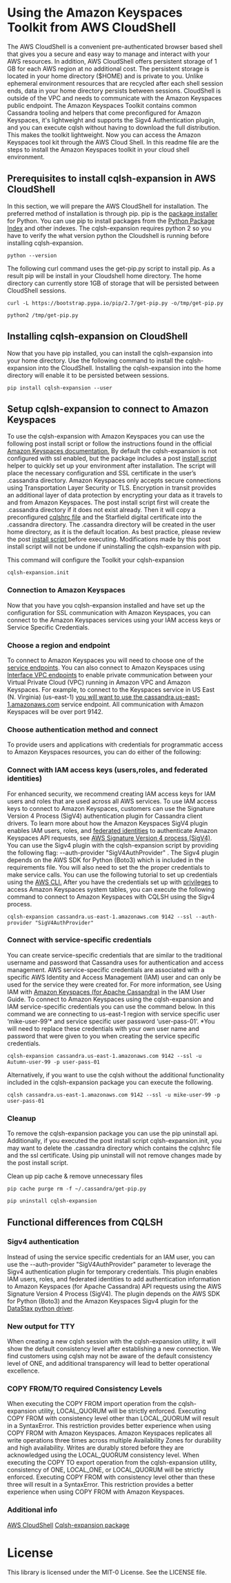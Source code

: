 # Using the Amazon Keyspaces Toolkit  from AWS CloudShell


The AWS CloudShell is a convenient pre-authenticated browser based shell that gives you a secure and easy way to manage and interact with your AWS resources. In addition, AWS CloudShell offers persistent storage of 1 GB for each AWS region at no additional cost. The persistent storage is located in your home directory ($HOME) and is private to you. Unlike ephemeral environment resources that are recycled after each shell session ends, data in your home directory persists between sessions. CloudShell is outside of the VPC and needs to communicate with the Amazon Keyspaces public endpoint.  The Amazon Keyspaces Toolkit contains common Cassandra tooling and helpers that come preconfigured for Amazon Keyspaces, it's lightweight and supports the Sigv4 Authentication plugin, and you can execute cqlsh without having to download the full distribution. This makes the toolkit lightweight. Now you can access the Amazon Keyspaces tool kit through the AWS Cloud Shell. In this readme file are the steps to install the Amazon Keyspaces toolkit in your cloud shell environment.


## Prerequisites to install cqlsh-expansion in AWS CloudShell


In this section, we will prepare the AWS CloudShell for installation. The preferred method of installation is through pip. pip is the [package installer ](https://packaging.python.org/guides/tool-recommendations/) for Python. You can use pip to install packages from the [Python Package Index](https://pypi.org/) and other indexes. The cqlsh-expansion requires python 2 so you have to verify the what version python the Cloudshell is running  before installing cqlsh-expansion.

`
python --version
`


The following curl command uses the get-pip.py script to install pip. As a result pip will be install in your Cloudshell home directory. The home directory can currently store 1GB of storage that will be persisted between CloudShell sessions.

`
curl -L https://bootstrap.pypa.io/pip/2.7/get-pip.py -o/tmp/get-pip.py
`

`
python2 /tmp/get-pip.py
`


## Installing cqlsh-expansion on CloudShell


Now that you have pip installed, you can install the cqlsh-expansion into your home directory.
Use the following command to install the cqlsh-expansion into the CloudShell. Installing the cqlsh-expansion into the home directory will enable it to be persisted between sessions.

`
pip install cqlsh-expansion --user
`



## Setup cqlsh-expansion to connect to Amazon Keyspaces


To use the cqlsh-expansion with Amazon Keyspaces you can use the following post install script or follow the instructions found in the official [Amazon Keyspaces documentation.](https://docs.aws.amazon.com/keyspaces/latest/devguide/programmatic.cqlsh.html)
By default the cqlsh-expansion is not configured with ssl enabled, but the package includes a post [install script](https://github.com/aws-samples/amazon-keyspaces-toolkit/blob/master/cqlsh-expansion/config/post_install.py) helper to quickly set up your environment after installation. The script will place the necessary configuration and SSL certificate in the user’s .cassandra directory. Amazon Keyspaces only accepts secure connections using Transportation Layer Security or TLS. Encryption in transit provides an additional layer of data protection by encrypting your data as it travels to and from Amazon Keyspaces. The post install script first will create the .cassandra directory if it does not exist already. Then it will copy a preconfigured [cqlshrc file](https://github.com/aws-samples/amazon-keyspaces-toolkit/blob/master/cqlsh-expansion/config/cqlshrc_template) and the Starfield digital certificate into the .cassandra directory. The .cassandra directory will be created in the user home directory, as it is the default location. As best practice, please review the post [install script ](https://github.com/aws-samples/amazon-keyspaces-toolkit/blob/master/cqlsh-expansion/config/post_install.py) before executing. Modifications made by this post install script will not be undone if uninstalling the cqlsh-expansion with pip.



This command will configure the Toolkit  your cqlsh-expansion

`
cqlsh-expansion.init
`




### Connection to Amazon Keyspaces

Now that you have you cqlsh-expansion installed and have set up the configuration for SSL communication with Amazon Keyspaces, you can connect to the Amazon Keyspaces services using your IAM access keys or Service Specific Credentials.

### Choose a region and endpoint

To connect to Amazon Keyspaces you will need to choose one of the [service endpoints](https://docs.aws.amazon.com/keyspaces/latest/devguide/programmatic.endpoints.html). You can also connect to Amazon Keyspaces using [Interface VPC endpoints](https://docs.aws.amazon.com/keyspaces/latest/devguide/vpc-endpoints.html) to enable private communication between your Virtual Private Cloud (VPC) running in Amazon VPC and Amazon Keyspaces. For example, to connect to the Keyspaces service in US East (N. Virginia) (us-east-1) [you will want to use the cassandra.us-east-1.amazonaws.com](http://cassandra.us-east-1.amazonaws.com/) service endpoint. All communication with Amazon Keyspaces will be over port 9142.

### Choose authentication method and connect

To provide users and applications with credentials for programmatic access to Amazon Keyspaces resources, you can do either of the following:

### Connect with IAM access keys (users,roles, and federated identities)

For enhanced security, we recommend creating IAM access keys for IAM users and roles that are used across all AWS services. To use IAM access keys to connect to Amazon Keyspaces, customers can use the Signature Version 4 Process (SigV4) authentication plugin for Cassandra client drivers. To learn more about how the Amazon Keyspaces SigV4 plugin enables IAM users, roles, and [federated identities](https://docs.aws.amazon.com/IAM/latest/UserGuide/id_roles.html) to authenticate Amazon Keyspaces API requests, see [AWS Signature Version 4 process (SigV4)](https://docs.aws.amazon.com/general/latest/gr/signature-version-4.html). You can use the Sigv4 plugin with the cqlsh-expansion script by providing the following flag: --auth-provider "SigV4AuthProvider" . The Sigv4 plugin depends on the AWS SDK for Python (Boto3) which is included in the requirements file. You will also need to set the the proper credentials to make service calls. You can use the following tutorial to set up credentials using the [AWS CLI.](https://boto3.amazonaws.com/v1/documentation/api/latest/guide/credentials.html)
After you have the credentials set up with [privileges](https://docs.aws.amazon.com/keyspaces/latest/devguide/security_iam_service-with-iam.html) to access Amazon Keyspaces system tables, you can execute the following command to connect to Amazon Keyspaces with CQLSH using the Sigv4 process.


`
cqlsh-expansion cassandra.us-east-1.amazonaws.com 9142 --ssl --auth-provider "SigV4AuthProvider"
`


### Connect with service-specific credentials

You can create service-specific credentials that are similar to the traditional username and password that Cassandra uses for authentication and access management. AWS service-specific credentials are associated with a specific AWS Identity and Access Management (IAM) user and can only be used for the service they were created for. For more information, see Using IAM with [Amazon Keyspaces (for Apache Cassandra)](https://docs.aws.amazon.com/keyspaces/latest/devguide/security-iam.html) in the IAM User Guide. To connect to Amazon Keyspaces using the cqlsh-expansion and IAM service-specific credentials you can use the command below. In this command we are connecting to us-east-1 region with service specific user ‘mike-user-99’* and service specific user password ‘user-pass-01’. *You will need to replace these credentials with your own user name and password that were given to you when creating the service specific credentials.



`
cqlsh-expansion cassandra.us-east-1.amazonaws.com 9142 --ssl -u Autumn-user-99 -p user-pass-01
`

Alternatively, if you want to use the cqlsh without the additional functionality included in the cqlsh-expansion package you can execute the following.

`
cqlsh cassandra.us-east-1.amazonaws.com 9142 --ssl -u mike-user-99 -p user-pass-01
`


### Cleanup

To remove the cqlsh-expansion package you can use the pip uninstall api. Additionally, if you executed the post install script cqlsh-expansion.init, you may want to delete the .cassandra directory which contains the cqlshrc file and the ssl certificate. Using pip uninstall will not remove changes made by the post install script.

Clean up pip cache & remove unnecessary files

`
pip cache purge
rm -f ~/.cassandra/get-pip.py
`


`
pip uninstall cqlsh-expansion
`



## Functional differences from CQLSH

### Sigv4 authentication


Instead of using the service specific credentials for an IAM user, you can use the --auth-provider "SigV4AuthProvider" parameter to leverage the Sigv4 authentication plugin for temporary credentials. This plugin enables IAM users, roles, and federated identities to add authentication information to Amazon Keyspaces (for Apache Cassandra) API requests using the AWS Signature Version 4 Process (SigV4). The plugin depends on the AWS SDK for Python (Boto3) and the Amazon Keyspaces Sigv4 plugin for the [DataStax python driver](https://github.com/aws/aws-sigv4-auth-cassandra-python-driver-plugin).

### New output for TTY

When creating a new cqlsh session with the cqlsh-expansion utility, it will show the default consistency level after establishing a new connection. We find customers using cqlsh may not be aware of the default consistency level of ONE, and additional transparency will lead to better operational excellence.

### COPY FROM/TO required Consistency Levels

When executing the COPY FROM import operation from the cqlsh-expansion utility, LOCAL_QUORUM will be strictly enforced. Executing COPY FROM with consistency level other than LOCAL_QUORUM will result in a SyntaxError. This restriction provides better experience when using COPY FROM with Amazon Keyspaces. Amazon Keyspaces replicates all write operations three times across multiple Availability Zones for durability and high availability. Writes are durably stored before they are acknowledged using the LOCAL_QUORUM consistency level. When executing the COPY TO export operation from the cqlsh-expansion utility, consistency of ONE, LOCAL_ONE, or LOCAL_QUORUM will be strictly enforced. Executing COPY FROM with consistency level other than these three will result in a SyntaxError. This restriction provides a better experience when using COPY FROM with Amazon Keyspaces.



### Additional info

[AWS CloudShell](https://docs.aws.amazon.com/cloudshell/latest/userguide/welcome.html)
[Cqlsh-expansion package](https://pypi.org/project/cqlsh-expansion/)


# License

This library is licensed under the MIT-0 License. See the LICENSE file.
